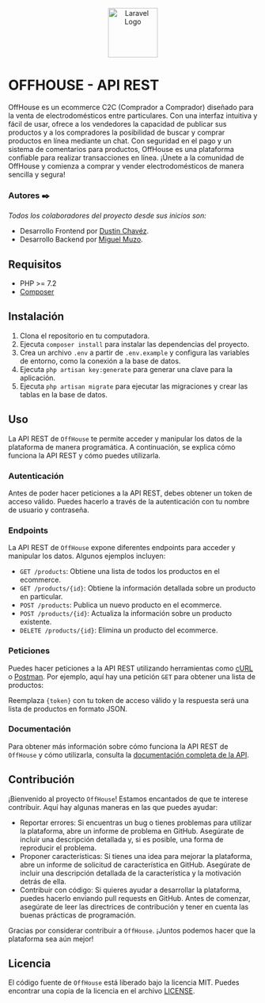 <p align="center"><a href="https://offhouse.vercel.app" target="_blank"><img src="https://user-images.githubusercontent.com/74844624/217299705-56ad3b15-b3cd-46c6-ab88-d3aa0d9f67be.png" width="100" alt="Laravel Logo"></a></p>

# OFFHOUSE - API REST

OffHouse es un ecommerce C2C (Comprador a Comprador) diseñado para la venta de electrodomésticos entre particulares. Con una interfaz intuitiva y fácil de usar, ofrece a los vendedores la capacidad de publicar sus productos y a los compradores la posibilidad de buscar y comprar productos en línea mediante un chat. Con seguridad en el pago y un sistema de comentarios para productos, OffHouse es una plataforma confiable para realizar transacciones en línea. ¡Únete a la comunidad de OffHouse y comienza a comprar y vender electrodomésticos de manera sencilla y segura!
### Autores ✒️

_Todos los colaboradores del proyecto desde sus inicios son:_

- Desarrollo Frontend por [Dustin Chavéz](https://github.com/Dustinouwu).
- Desarrollo Backend por [Miguel Muzo](https://github.com/Miguel-EMC).

## Requisitos

- PHP >= 7.2
- [Composer](https://getcomposer.org/)

## Instalación

1. Clona el repositorio en tu computadora.
2. Ejecuta `composer install` para instalar las dependencias del proyecto.
3. Crea un archivo `.env` a partir de `.env.example` y configura las variables de entorno, como la conexión a la base de datos.
4. Ejecuta `php artisan key:generate` para generar una clave para la aplicación.
5. Ejecuta `php artisan migrate` para ejecutar las migraciones y crear las tablas en la base de datos.

## Uso

La API REST de `OffHouse` te permite acceder y manipular los datos de la plataforma de manera programática. A continuación, se explica cómo funciona la API REST y cómo puedes utilizarla.

### Autenticación

Antes de poder hacer peticiones a la API REST, debes obtener un token de acceso válido. Puedes hacerlo a través de la autenticación con tu nombre de usuario y contraseña.

### Endpoints

La API REST de `OffHouse` expone diferentes endpoints para acceder y manipular los datos. Algunos ejemplos incluyen:

- `GET /products`: Obtiene una lista de todos los productos en el ecommerce.
- `GET /products/{id}`: Obtiene la información detallada sobre un producto en particular.
- `POST /products`: Publica un nuevo producto en el ecommerce.
- `POST /products/{id}`: Actualiza la información sobre un producto existente.
- `DELETE /products/{id}`: Elimina un producto del ecommerce.


### Peticiones

Puedes hacer peticiones a la API REST utilizando herramientas como [cURL](https://curl.haxx.se/) o [Postman](https://www.postman.com/). Por ejemplo, aquí hay una petición `GET` para obtener una lista de productos:


Reemplaza `{token}` con tu token de acceso válido y la respuesta será una lista de productos en formato JSON.

### Documentación

Para obtener más información sobre cómo funciona la API REST de `OffHouse` y cómo utilizarla, consulta la [documentación completa de la API](https://documenter.getpostman.com/view/22594154/2s935hSTPh).


## Contribución

¡Bienvenido al proyecto `OffHouse`! Estamos encantados de que te interese contribuir. Aquí hay algunas maneras en las que puedes ayudar:

- Reportar errores: Si encuentras un bug o tienes problemas para utilizar la plataforma, abre un informe de problema en GitHub. Asegúrate de incluir una descripción detallada y, si es posible, una forma de reproducir el problema.
- Proponer características: Si tienes una idea para mejorar la plataforma, abre un informe de solicitud de característica en GitHub. Asegúrate de incluir una descripción detallada de la característica y la motivación detrás de ella.
- Contribuir con código: Si quieres ayudar a desarrollar la plataforma, puedes hacerlo enviando pull requests en GitHub. Antes de comenzar, asegúrate de leer las directrices de contribución y tener en cuenta las buenas prácticas de programación.

Gracias por considerar contribuir a `OffHouse`. ¡Juntos podemos hacer que la plataforma sea aún mejor!

## Licencia

El código fuente de `OffHouse` está liberado bajo la licencia MIT. Puedes encontrar una copia de la licencia en el archivo [LICENSE](LICENSE).

